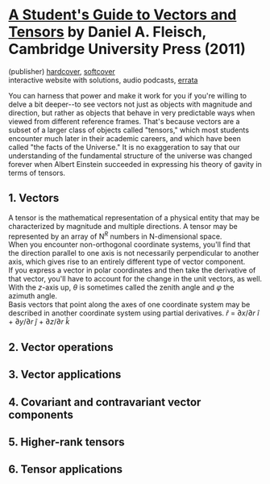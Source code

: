 # [A Student's Guide to Vectors and Tensors][homepage] by Daniel A. Fleisch, Cambridge University Press (2011)

(publisher) [hardcover][hardcover], [softcover][softcover]<br>
interactive website with solutions, audio podcasts, [errata][errata]

You can harness that power and make it work for you if you're willing to delve a
 bit deeper--to see vectors not just as objects with magnitude and direction,
 but rather as objects that behave in very predictable ways when viewed from
 different reference frames. That's because vectors are a subset of a larger
 class of objects called "tensors," which most students encounter much later in
 their academic careers, and which have been called "the facts of the Universe."
 It is no exaggeration to say that our understanding of the fundamental
 structure of the universe was changed forever when Albert Einstein succeeded in
 expressing his theory of gavity in terms of tensors.

[homepage]: http://www.danfleisch.com/sgvt/
[hardcover]: http://www.cambridge.org/kr/academic/subjects/physics/mathematical-methods/students-guide-vectors-and-tensors?format=HB
[softcover]: http://www.cambridge.org/kr/academic/subjects/physics/mathematical-methods/students-guide-vectors-and-tensors?format=PB
[errata]: http://www.danfleisch.com/sgvt/SGVT_errata.pdf

## 1. Vectors

A tensor is the mathematical representation of a physical entity that may be
 characterized by magnitude and multiple directions. A tensor may be represented
 by an array of N<sup>*R*</sup> numbers in N-dimensional space.<br>
When you encounter non-orthogonal coordinate systems, you'll find that the
 direction parallel to one axis is not necessarily perpendicular to another
 axis, which gives rise to an entirely different type of vector component.<br>
If you express a vector in polar coordinates and then take the derivative of
 that vector, you'll have to account for the change in the unit vectors, as
 well.<br>
With the *z*-axis up, *θ* is sometimes called the zenith angle and *φ* the
 azimuth angle.<br>
Basis vectors that point along the axes of one coordinate system may be
 described in another coordinate system using partial derivatives. *r̂* =
 ∂*x*/∂*r* *î* + ∂*y*/∂*r* *ĵ* + ∂*z*/∂*r* *k̂*

## 2. Vector operations

## 3. Vector applications

## 4. Covariant and contravariant vector components

## 5. Higher-rank tensors

## 6. Tensor applications

